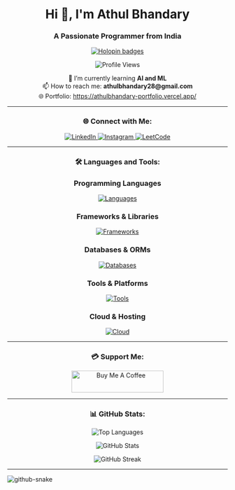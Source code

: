 <h1 align="center">Hi 👋, I'm Athul Bhandary</h1>
<h3 align="center">A Passionate Programmer from India</h3>

<p align="center">
  <a href="https://holopin.io/@athul28">
    <img src="https://holopin.me/athul28" alt="Holopin badges" />
  </a>
</p>

<p align="center">
  <img src="https://komarev.com/ghpvc/?username=athul28&label=Profile%20views&color=0e75b6&style=flat" alt="Profile Views" />
</p>

<p align="center">
  🌱 I’m currently learning <b>AI and ML</b>
  <br />
  📫 How to reach me: <b>athulbhandary28@gmail.com</b>
  <br />
  🌐 Portfolio: <a href="https://athulbhandary-portfolio.vercel.app/">https://athulbhandary-portfolio.vercel.app/</a>
</p>

---

<h3 align="center">🌐 Connect with Me:</h3>
<p align="center">
  <a href="https://linkedin.com/in/athul-bhandary-0b1912247" target="_blank">
    <img src="https://img.shields.io/badge/LinkedIn-0077B5?style=for-the-badge&logo=linkedin&logoColor=white" alt="LinkedIn" />
  </a>
  <a href="https://instagram.com/athul_bhandary" target="_blank">
    <img src="https://img.shields.io/badge/Instagram-E4405F?style=for-the-badge&logo=instagram&logoColor=white" alt="Instagram" />
  </a>
  <a href="https://www.leetcode.com/athul28" target="_blank">
    <img src="https://img.shields.io/badge/LeetCode-FFA116?style=for-the-badge&logo=leetcode&logoColor=white" alt="LeetCode" />
  </a>
</p>

---

<h3 align="center">🛠️ Languages and Tools:</h3>
<div align="center">

### Programming Languages
[![Languages](https://skillicons.dev/icons?i=js,ts,python,java,c,cpp,html,css)](https://skillicons.dev)

### Frameworks & Libraries
[![Frameworks](https://skillicons.dev/icons?i=react,svelte,nextjs,tailwind,flask,graphql)](https://skillicons.dev)

### Databases & ORMs
[![Databases](https://skillicons.dev/icons?i=postgres,supabase,prisma)](https://skillicons.dev)

### Tools & Platforms
[![Tools](https://skillicons.dev/icons?i=git,figma,sklearn,tensorflow,docker)](https://skillicons.dev)

### Cloud & Hosting
[![Cloud](https://skillicons.dev/icons?i=gcp)](https://skillicons.dev)

</div>






---

<h3 align="center">💳 Support Me:</h3>
<p align="center">
  <a href="https://www.buymeacoffee.com/athul28">
    <img src="https://cdn.buymeacoffee.com/buttons/v2/default-yellow.png" height="50" width="210" alt="Buy Me A Coffee" />
  </a>
</p>

---

<h3 align="center">📊 GitHub Stats:</h3>
<div align="center">
  <p>
    <img src="https://github-readme-stats.vercel.app/api/top-langs?username=athul28&show_icons=true&locale=en&layout=compact&theme=dark" alt="Top Languages" />
  </p>
  <p>
    <img src="https://github-readme-stats.vercel.app/api?username=athul28&show_icons=true&locale=en&theme=dark" alt="GitHub Stats" />
  </p>
  <p>
    <img src="https://github-readme-streak-stats.herokuapp.com/?user=athul28&theme=dark" alt="GitHub Streak" />
  </p>
</div>

---
<picture>
  <source media="(prefers-color-scheme: dark)" srcset="https://raw.githubusercontent.com/athul28/athul28/output/github-snake-dark.svg" />
  <source media="(prefers-color-scheme: light)" srcset="https://raw.githubusercontent.com/athul28/athul28/output/github-snake.svg" />
  <img alt="github-snake" src="https://raw.githubusercontent.com/tobiasmeyhoefer/tobiasmeyhoefer/output/github-snake.svg" />
</picture>
